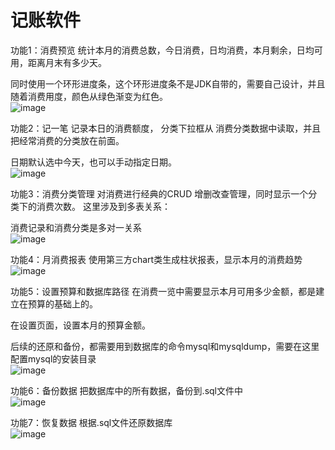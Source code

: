# 记账软件
功能1：消费预览
统计本月的消费总数，今日消费，日均消费，本月剩余，日均可用，距离月末有多少天。

同时使用一个环形进度条，这个环形进度条不是JDK自带的，需要自己设计，并且随着消费用度，颜色从绿色渐变为红色。<br/>
![image](https://user-images.githubusercontent.com/91240419/140088992-6c7dbe22-b2ba-4fbe-b6c6-8201e42f1c07.png)

功能2：记一笔
记录本日的消费额度， 分类下拉框从 消费分类数据中读取，并且把经常消费的分类放在前面。

日期默认选中今天，也可以手动指定日期。<br/>
![image](https://user-images.githubusercontent.com/91240419/140089237-9c0bd1e8-3f28-43a7-92a9-ad5d8595d302.png)

功能3：消费分类管理
对消费进行经典的CRUD 增删改查管理，同时显示一个分类下的消费次数。
这里涉及到多表关系：

消费记录和消费分类是多对一关系<br/>
![image](https://user-images.githubusercontent.com/91240419/140089306-3484b949-5118-4b91-aece-8d4c9cac5989.png)

功能4：月消费报表
使用第三方chart类生成柱状报表，显示本月的消费趋势<br/>
![image](https://user-images.githubusercontent.com/91240419/140089445-305c8642-885b-47f4-bfb5-c54a9d6f4b7c.png)

功能5：设置预算和数据库路径
在消费一览中需要显示本月可用多少金额，都是建立在预算的基础上的。

在设置页面，设置本月的预算金额。

后续的还原和备份，都需要用到数据库的命令mysql和mysqldump，需要在这里配置mysql的安装目录<br/>
![image](https://user-images.githubusercontent.com/91240419/140089533-91e6c703-5a55-402e-a4e1-92817c4b768b.png)

功能6：备份数据
把数据库中的所有数据，备份到.sql文件中<br/>
![image](https://user-images.githubusercontent.com/91240419/140089587-506693e7-27f9-4f72-8b41-9517a83753f9.png)

功能7：恢复数据
根据.sql文件还原数据库<br/>
![image](https://user-images.githubusercontent.com/91240419/140089661-76641dae-179b-4ab1-a42f-8f34a333a925.png)

